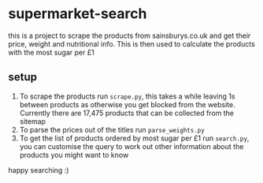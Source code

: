 # supermarket-search

this is a project to scrape the products from sainsburys.co.uk and get their price, weight and nutritional info. This is then used to calculate the products with the most sugar per £1

## setup
1. To scrape the products run `scrape.py`, this takes a while leaving 1s between products as otherwise you get blocked from the website. Currently there are 17,475 products that can be collected from the sitemap
2. To parse the prices out of the titles run `parse_weights.py`
3. To get the list of products ordered by most sugar per £1 run `search.py`, you can customise the query to work out other information about the products you might want to know

happy searching :)
